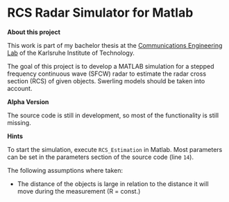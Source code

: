 RCS Radar Simulator for Matlab
========

**About this project**

This work is part of my bachelor thesis at the [Communications Engineering Lab](http://www.cel.kit.edu/) of the Karlsruhe Institute of Technology.

The goal of this project is to develop a MATLAB simulation for a stepped frequency continuous wave (SFCW) radar to estimate the radar cross section (RCS) of given objects. Swerling models should be taken into account.

**Alpha Version**

The source code is still in development, so most of the functionality is still missing.

**Hints**

To start the simulation, execute `RCS_Estimation` in Matlab. Most parameters can be set in the parameters section of the source code (line `14`).

The following assumptions where taken:

- The distance of the objects is large in relation to the distance it will move during the measurement (R = const.)